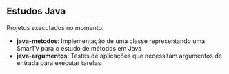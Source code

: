 ## Estudos Java

Projetos executados no momento:

- **java-metodos**: Implementação de uma classe representando uma SmarTV para o estudo de métodos em Java
- **java-argumentos**: Testes de aplicações que necessitam argumentos de entrada para executar tarefas